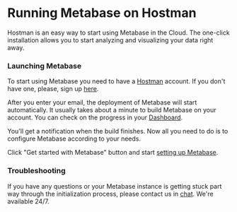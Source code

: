 # Running Metabase on Hostman 

Hostman is an easy way to start using Metabase in the Cloud. The one-click installation allows you to start analyzing and visualizing your data right away.

### Launching Metabase 

To start using Metabase you need to have a [Hostman](https://hostman.com/) account. 
If you don't have one, please, sign up [here](https://test.hostman.com/marketplace/metabase/).

After you enter your email, the deployment of Metabase will start automatically. It usually takes about a minute to build Metabase on your account. 
You can check on the progress in your [Dashboard](https://dashboard.hostman.com/).

You'll get a notification when the build finishes. Now all you need to do is to configure Metabase according to your needs. 

Click "Get started with Metabase" button and start [setting up Metabase](https://www.metabase.com/docs/latest/setting-up-metabase.html). 

### Troubleshooting

If you have any questions or your Metabase instance is getting stuck part way through the initialization process, please contact us in [chat](https://hostman.com/). We're available 24/7.

